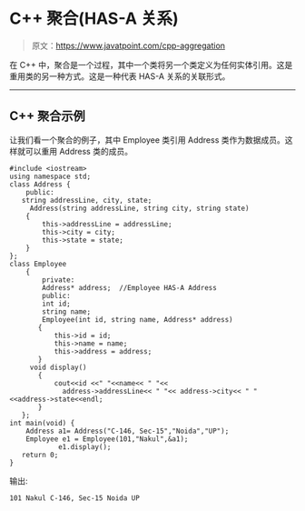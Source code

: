 # C++ 聚合(HAS-A 关系)

> 原文：<https://www.javatpoint.com/cpp-aggregation>

在 C++ 中，聚合是一个过程，其中一个类将另一个类定义为任何实体引用。这是重用类的另一种方式。这是一种代表 HAS-A 关系的关联形式。

* * *

## C++ 聚合示例

让我们看一个聚合的例子，其中 Employee 类引用 Address 类作为数据成员。这样就可以重用 Address 类的成员。

```
#include <iostream>
using namespace std;
class Address {
    public:
   string addressLine, city, state;  
     Address(string addressLine, string city, string state)  
    {  
        this->addressLine = addressLine;  
        this->city = city;  
        this->state = state;  
    }  
};
class Employee  
    {  
        private:
        Address* address;  //Employee HAS-A Address 
        public:
        int id;  
        string name;  
        Employee(int id, string name, Address* address)  
       {  
           this->id = id;  
           this->name = name;  
           this->address = address;  
       }  
     void display()  
       {  
           cout<<id <<" "<<name<< " "<<   
             address->addressLine<< " "<< address->city<< " "<<address->state<<endl;  
       }  
   }; 
int main(void) {
    Address a1= Address("C-146, Sec-15","Noida","UP");  
    Employee e1 = Employee(101,"Nakul",&a1);  
            e1.display(); 
   return 0;
}

```

输出:

```
101 Nakul C-146, Sec-15 Noida UP

```